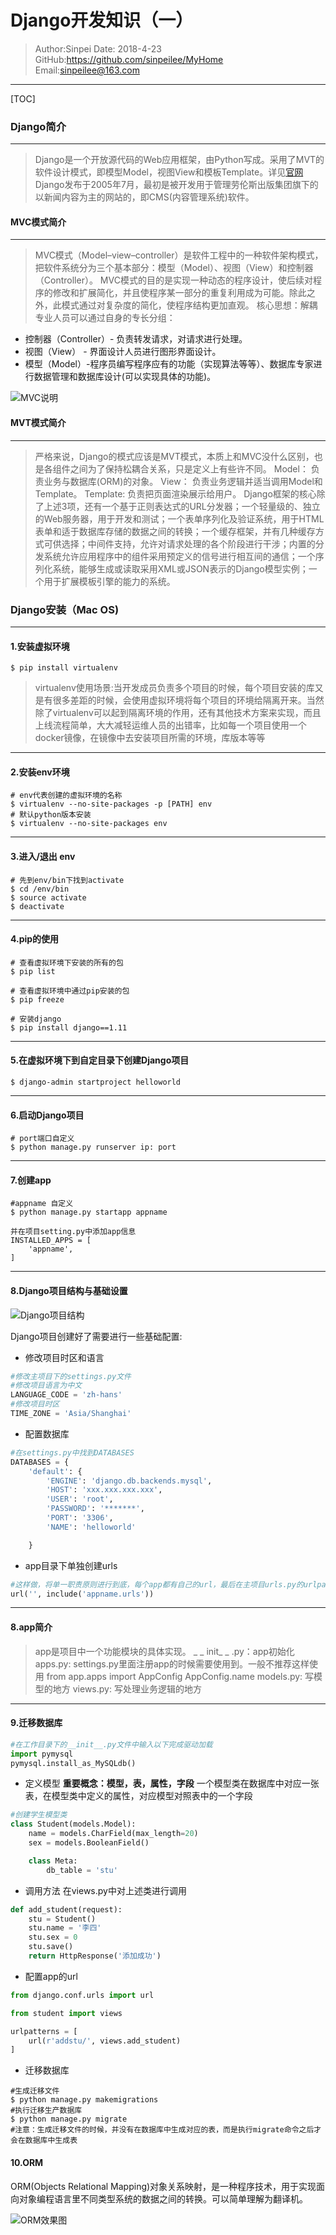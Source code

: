 # Django开发知识（一）

>Author:Sinpei 
>Date: 2018-4-23
>GitHub:https://github.com/sinpeilee/MyHome
>Email:sinpeilee@163.com 

---


[TOC]

### Django简介
---
>Django是一个开放源代码的Web应用框架，由Python写成。采用了MVT的软件设计模式，即模型Model，视图View和模板Template。详见[官网](https://www.djangoproject.com)
>Django发布于2005年7月，最初是被开发用于管理劳伦斯出版集团旗下的以新闻内容为主的网站的，即CMS(内容管理系统)软件。


#### MVC模式简介
---
>MVC模式（Model–view–controller）是软件工程中的一种软件架构模式，把软件系统分为三个基本部分：模型（Model）、视图（View）和控制器（Controller）。
>MVC模式的目的是实现一种动态的程序设计，使后续对程序的修改和扩展简化，并且使程序某一部分的重复利用成为可能。除此之外，此模式通过对复杂度的简化，使程序结构更加直观。
>核心思想：解耦
专业人员可以通过自身的专长分组：
* 控制器（Controller）- 负责转发请求，对请求进行处理。
* 视图（View） - 界面设计人员进行图形界面设计。
* 模型（Model）-程序员编写程序应有的功能（实现算法等等）、数据库专家进行数据管理和数据库设计(可以实现具体的功能)。

![MVC说明](https://img-blog.csdn.net/20180423140509138?watermark/2/text/aHR0cHM6Ly9ibG9nLmNzZG4ubmV0L3UwMTI1ODE5ODI=/font/5a6L5L2T/fontsize/400/fill/I0JBQkFCMA==/dissolve/70)

#### MVT模式简介
---
>严格来说，Django的模式应该是MVT模式，本质上和MVC没什么区别，也是各组件之间为了保持松耦合关系，只是定义上有些许不同。
Model： 负责业务与数据库(ORM)的对象。
View： 负责业务逻辑并适当调用Model和Template。
Template: 负责把页面渲染展示给用户。
>Django框架的核心除了上述3项，还有一个基于正则表达式的URL分发器；一个轻量级的、独立的Web服务器，用于开发和测试；一个表单序列化及验证系统，用于HTML表单和适于数据库存储的数据之间的转换；一个缓存框架，并有几种缓存方式可供选择；中间件支持，允许对请求处理的各个阶段进行干涉；内置的分发系统允许应用程序中的组件采用预定义的信号进行相互间的通信；一个序列化系统，能够生成或读取采用XML或JSON表示的Django模型实例；一个用于扩展模板引擎的能力的系统。

### Django安装（Mac OS)
---
#### 1.安装虚拟环境
```
$ pip install virtualenv
```

> virtualenv使用场景:当开发成员负责多个项目的时候，每个项目安装的库又是有很多差距的时候，会使用虚拟环境将每个项目的环境给隔离开来。当然除了virtualenv可以起到隔离环境的作用，还有其他技术方案来实现，而且上线流程简单，大大减轻运维人员的出错率，比如每一个项目使用一个docker镜像，在镜像中去安装项目所需的环境，库版本等等

---

#### 2.安装env环境
```
# env代表创建的虚拟环境的名称
$ virtualenv --no-site-packages -p [PATH] env
# 默认python版本安装
$ virtualenv --no-site-packages env
```
---

#### 3.进入/退出 env
```
# 先到env/bin下找到activate
$ cd /env/bin
$ source activate
$ deactivate
```
---

#### 4.pip的使用
```
# 查看虚拟环境下安装的所有的包
$ pip list

# 查看虚拟环境中通过pip安装的包
$ pip freeze

# 安装django
$ pip install django==1.11
```
---

#### 5.在虚拟环境下到自定目录下创建Django项目
```
$ django-admin startproject helloworld
```
---

#### 6.启动Django项目
```
# port端口自定义
$ python manage.py runserver ip: port
```
---

#### 7.创建app
```
#appname 自定义
$ python manage.py startapp appname

并在项目setting.py中添加app信息
INSTALLED_APPS = [
	'appname',
]
```

---
#### 8.Django项目结构与基础设置
![Django项目结构](https://img-blog.csdn.net/20180423191643998?watermark/2/text/aHR0cHM6Ly9ibG9nLmNzZG4ubmV0L3UwMTI1ODE5ODI=/font/5a6L5L2T/fontsize/400/fill/I0JBQkFCMA==/dissolve/70)


Django项目创建好了需要进行一些基础配置:

   - 修改项目时区和语言
```python
#修改主项目下的settings.py文件
#修改项目语言为中文
LANGUAGE_CODE = 'zh-hans'
#修改项目时区
TIME_ZONE = 'Asia/Shanghai'
```
   - 配置数据库
```python
#在settings.py中找到DATABASES
DATABASES = {
    'default': {
        'ENGINE': 'django.db.backends.mysql',
        'HOST': 'xxx.xxx.xxx.xxx',
        'USER': 'root',
        'PASSWORD': '*******',
        'PORT': '3306',
        'NAME': 'helloworld'

    }
```

   - app目录下单独创建urls
```python
#这样做，将单一职责原则进行到底，每个app都有自己的url，最后在主项目urls.py的urlpatterns中加入一下声明即可
url('', include('appname.urls'))

```

---
#### 8.app简介
> app是项目中一个功能模块的具体实现。
_ _ init_ _ .py：app初始化
apps.py: settings.py里面注册app的时候需要使用到。一般不推荐这样使用
from app.apps import AppConfig
AppConfig.name
models.py: 写模型的地方
views.py: 写处理业务逻辑的地方

---
#### 9.迁移数据库
```python
#在工作目录下的__init__.py文件中输入以下完成驱动加载
import pymysql
pymysql.install_as_MySQLdb()

```
- 定义模型
**重要概念：模型，表，属性，字段**
一个模型类在数据库中对应一张表，在模型类中定义的属性，对应模型对照表中的一个字段
```python
#创建学生模型类
class Student(models.Model):
    name = models.CharField(max_length=20)
    sex = models.BooleanField()

    class Meta:
        db_table = 'stu'

```
- 调用方法
在views.py中对上述类进行调用
```python
def add_student(request):
    stu = Student()
    stu.name = '李四'
    stu.sex = 0
    stu.save()
    return HttpResponse('添加成功')
```
- 配置app的url
```python
from django.conf.urls import url

from student import views

urlpatterns = [
    url(r'addstu/', views.add_student)
]
```
- 迁移数据库
```
#生成迁移文件
$ python manage.py makemigrations
#执行迁移生产数据库
$ python manage.py migrate
#注意：生成迁移文件的时候，并没有在数据库中生成对应的表，而是执行migrate命令之后才会在数据库中生成表
```
#### 10.ORM
ORM(Objects Relational Mapping)对象关系映射，是一种程序技术，用于实现面向对象编程语言里不同类型系统的数据之间的转换。可以简单理解为翻译机。

![ORM效果图](https://img-blog.csdn.net/20150807202113748?watermark/2/text/aHR0cDovL2Jsb2cuY3Nkbi5uZXQv/font/5a6L5L2T/fontsize/400/fill/I0JBQkFCMA==/dissolve/70/gravity/Center)

